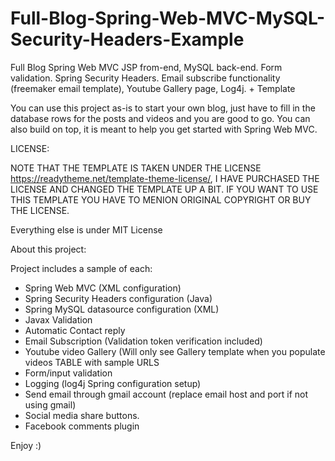 # Full-Blog-Spring-Web-MVC-MySQL-Security-Headers-Example
Full Blog Spring Web MVC JSP from-end, MySQL back-end. Form validation. Spring Security Headers. Email subscribe functionality (freemaker email template), Youtube Gallery page, Log4j. + Template

You can use this project as-is to start your own blog, just have to fill in the database rows for the posts and videos and you are good to go. You can also build on top, it is meant to help you get started with Spring Web MVC. 

LICENSE:

NOTE THAT THE TEMPLATE IS TAKEN UNDER THE LICENSE https://readytheme.net/template-theme-license/, I HAVE PURCHASED THE LICENSE AND CHANGED THE TEMPLATE UP A BIT. IF YOU WANT TO USE THIS TEMPLATE  YOU HAVE TO MENION ORIGINAL COPYRIGHT OR BUY THE LICENSE.

Everything else is under MIT License

About this project:

Project includes a sample of each:
- Spring Web MVC (XML configuration)
- Spring Security Headers configuration (Java)
- Spring MySQL datasource configuration (XML)
- Javax Validation
- Automatic Contact reply
- Email Subscription (Validation token verification included)
- Youtube video Gallery (Will only see Gallery template when you populate videos TABLE with sample URLS
- Form/input validation
- Logging (log4j Spring configuration setup)
- Send email through gmail account (replace email host and port if not using gmail)
- Social media share buttons.
- Facebook comments plugin

Enjoy :)
